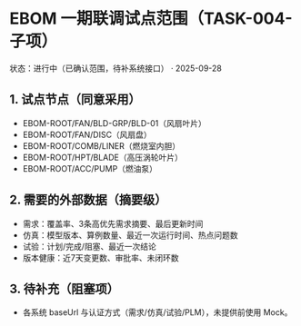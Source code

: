 # EBOM 一期联调试点范围（TASK-004-子项）

状态：进行中（已确认范围，待补系统接口） · 2025-09-28

## 1. 试点节点（同意采用）
- EBOM-ROOT/FAN/BLD-GRP/BLD-01（风扇叶片）
- EBOM-ROOT/FAN/DISC（风扇盘）
- EBOM-ROOT/COMB/LINER（燃烧室内胆）
- EBOM-ROOT/HPT/BLADE（高压涡轮叶片）
- EBOM-ROOT/ACC/PUMP（燃油泵）

## 2. 需要的外部数据（摘要级）
- 需求：覆盖率、3条高优先需求摘要、最后更新时间
- 仿真：模型版本、算例数量、最近一次运行时间、热点问题数
- 试验：计划/完成/阻塞、最近一次结论
- 版本健康：近7天变更数、审批率、未闭环数

## 3. 待补充（阻塞项）
- 各系统 baseUrl 与认证方式（需求/仿真/试验/PLM），未提供前使用 Mock。

